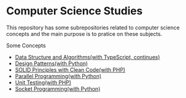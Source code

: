 # Computer Science Studies

This repository has some subrepositories related to computer science concepts and the main purpose is to pratice on these subjects.

Some Concepts
- [Data Structure and Algorithms(with TypeScript, continues)](https://github.com/bberkay/dsa-with-typescript)
- [Design Patterns(with Python)](https://github.com/bberkay/design-patterns-with-python)
- [SOLID Principles with Clean Code(with PHP)](https://github.com/bberkay/solid-with-php)
- [Parallel Programming(with Python)](https://github.com/bberkay/parallel-programming-with-python)
- [Unit Testing(with PHP)](https://github.com/bberkay/unit-testing-with-php)
- [Socket Programming(with Python)](https://github.com/bberkay/socket-programming-with-python)
